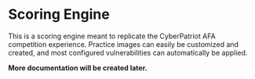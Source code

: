 # Scoring Engine
This is a scoring engine meant to replicate the CyberPatriot AFA competition experience. Practice images can easily be customized and created, and most configured vulnerabilities can automatically be applied.

**More documentation will be created later.**